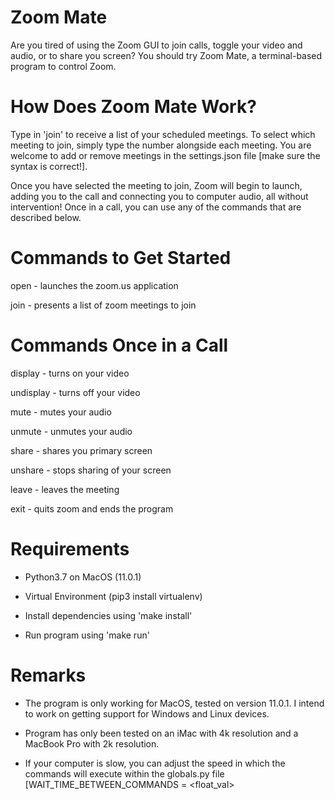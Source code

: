 # Zoom Mate

Are you tired of using the Zoom GUI to join calls, toggle your video and audio, or to share you screen? You should try Zoom Mate, a terminal-based program to control Zoom.

# How Does Zoom Mate Work?

Type in 'join' to receive a list of your scheduled meetings. To select which meeting to join, simply type the number alongside each meeting. You are welcome to add or remove meetings in the settings.json file [make sure the syntax is correct!].

Once you have selected the meeting to join, Zoom will begin to launch, adding you to the call and connecting you to computer audio, all without intervention! Once in a call, you can use any of the commands that are described below.


# Commands to Get Started

open      - launches the zoom.us application

join      - presents a list of zoom meetings to join

# Commands Once in a Call

display   - turns on your video

undisplay - turns off your video

mute	  - mutes your audio

unmute    - unmutes your audio

share     - shares you primary screen

unshare   - stops sharing of your screen

leave     - leaves the meeting

exit	  - quits zoom and ends the program

# Requirements

- Python3.7 on MacOS (11.0.1)

- Virtual Environment (pip3 install virtualenv)

- Install dependencies using 'make install'

- Run program using 'make run'

# Remarks

- The program is only working for MacOS, tested on version 11.0.1. I intend to work on getting support for Windows and Linux devices.

- Program has only been tested on an iMac with 4k resolution and a MacBook Pro with 2k resolution.

- If your computer is slow, you can adjust the speed in which the commands will execute within the globals.py file [WAIT_TIME_BETWEEN_COMMANDS = <float_val>
